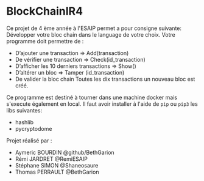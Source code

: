# BlockChainIR4
Ce projet de 4 ème année à l'ESAIP permet a pour consigne suivante:
Développer votre bloc chain dans le language de votre choix.
Votre programme doit permettre de :
* D’ajouter une transaction => Add(transaction)
* De vérifier une transaction => Check(id_transaction)
* D’afficher les 10 derniers transactions => Show()
* D’altérer un bloc => Tamper (id_transaction)
* De valider la bloc chain
Toutes les dix transactions un nouveau bloc est créé.

Ce programme est destiné à tourner dans une machine docker mais s'execute également en local.
Il faut avoir installer à l'aide de `pip` ou `pip3` les libs suivantes:
* hashlib
* pycryptodome

Projet réalisé par :
* Aymeric BOURDIN @github/BethGarion
* Rémi JARDRET @RemiESAIP
* Stéphane SIMON @Shaneosaure
* Thomas PERRAULT @BethGarion
